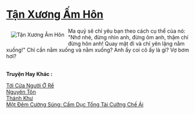 <a href="https://truyenwiki.net/tan-xuong-am-hon.36098/" title="Tận Xương Ấm Hôn"><h1>Tận Xương Ấm Hôn</h1></a><div style="display:table"><img align="right" style="float: left; padding: 10px;" src="https://truyenwiki.net/a/img/str/src/36098.jpg" alt="Tận Xương Ấm Hôn">Ma quỷ sẽ chỉ yêu bạn theo cách cụ thể của nó: "Nhớ nhé, đừng nhìn anh, đừng ôm anh, thậm chí đừng hôn anh! Quay mặt đi và chỉ yên lặng nằm xuống!" Chỉ cần nằm xuống và nằm xuống? Anh ấy coi cô ấy là gì? Vợ bơm hơi?</div><p><br><b>Truyện Hay Khác :</b></p><a href="https://truyenwiki.net/toi-cua-nguoi-o-re.35689/" alt="Tới Cửa Người Ở Rể">Tới Cửa Người Ở Rể</a><br/><a href="https://github.com/nownovels/wikidich/tree/master/truyenhay/36414" alt="Nguyên Tôn">Nguyên Tôn</a><br/><a href="https://github.com/nownovels/wikidich/tree/master/truyenhay/35274" alt="Thánh Khư">Thánh Khư</a><br/><a href="https://github.com/nownovels/wikidich/tree/master/truyenhay/36514" alt="Một Đêm Cường Sủng: Cấm Dục Tổng Tài Cưỡng Chế Ái">Một Đêm Cường Sủng: Cấm Dục Tổng Tài Cưỡng Chế Ái</a><br/>